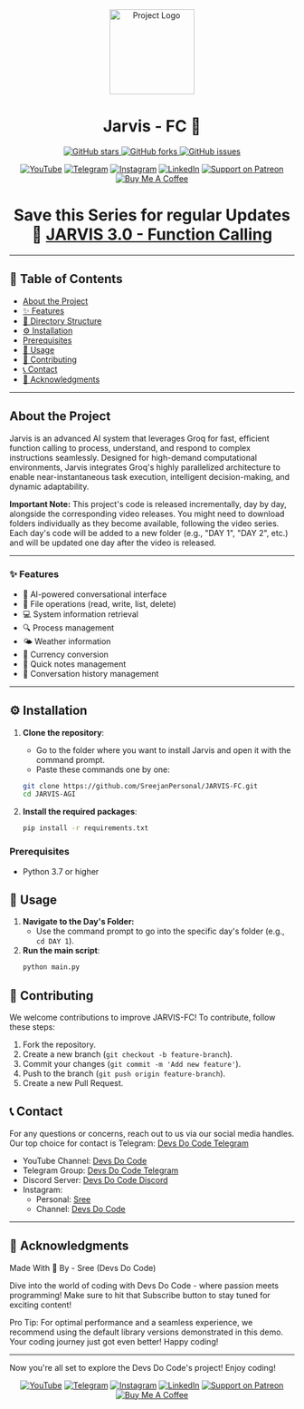<div align="center">
  <!-- Centered logo image -->
  <img src="https://yt3.googleusercontent.com/6j3seN-LTZCSKWNQFEc6JbwXg_8TH7U5EFmiLvePy3kja6nTJpOaNNRQQYD9fhrvmtZDQvCl4p4=s160-c-k-c0x00ffffff-no-rj" alt="Project Logo" width="150">
  
  <!-- Project name and description -->
  <h1>Jarvis - FC 🤖</h1>

  <!-- Info from GitHub -->
  <p>
    <a href="https://github.com/SreejanPersonal/JARVIS-FC/stargazers">
      <img alt="GitHub stars" src="https://img.shields.io/github/stars/SreejanPersonal/JARVIS-FC?style=for-the-badge">
    </a>
    <a href="https://github.com/SreejanPersonal/JARVIS-FC/network/members">
      <img alt="GitHub forks" src="https://img.shields.io/github/forks/SreejanPersonal/JARVIS-FC?style=for-the-badge">
    </a>
    <a href="https://github.com/SreejanPersonal/JARVIS-FC/issues">
      <img alt="GitHub issues" src="https://img.shields.io/github/issues/SreejanPersonal/JARVIS-FC?style=for-the-badge">
    </a>
  </p>
</div>

<!-- Social media and support buttons -->
<div align="center">
  <a href="https://youtube.com/@devsdocode"><img alt="YouTube" src="https://img.shields.io/badge/YouTube-FF0000?style=for-the-badge&logo=youtube&logoColor=white"></a>
  <a href="https://t.me/devsdocode"><img alt="Telegram" src="https://img.shields.io/badge/Telegram-2CA5E0?style=for-the-badge&logo=telegram&logoColor=white"></a>
  <a href="https://www.instagram.com/sree.shades_/"><img alt="Instagram" src="https://img.shields.io/badge/Instagram-E4405F?style=for-the-badge&logo=instagram&logoColor=white"></a>
  <a href="https://www.linkedin.com/in/developer-sreejan/"><img alt="LinkedIn" src="https://img.shields.io/badge/LinkedIn-0077B5?style=for-the-badge&logo=linkedin&logoColor=white"></a>
  <a href="https://patreon.com/DevsDoCode"><img alt="Support on Patreon" src="https://img.shields.io/badge/Patreon-FF424D?style=for-the-badge&logo=patreon&logoColor=white"></a>
  <a href="https://buymeacoffee.com/devsdocode"><img alt="Buy Me A Coffee" src="https://img.shields.io/badge/Buy%20Me%20A%20Coffee-FFDD00?style=for-the-badge&logo=buymeacoffee&logoColor=black"></a>
</div>

<!-- Series Link -->
<div align="center">
  <h1>Save this Series for regular Updates 💾 <a href="https://www.youtube.com/playlist?list=PLcb7hDy97wSKHMnu5iq_0zVhkuc0oJ_Py">JARVIS 3.0 - Function Calling</a></h1>
</div>

---

## 📑 Table of Contents
- [About the Project](#about-the-project)
- [✨ Features](#-features)
- [📂 Directory Structure](#-directory-structure)
- [⚙️ Installation](#-installation)
- [Prerequisites](#prerequisites)
- [🚀 Usage](#-usage)
- [🤝 Contributing](#-contributing)
- [📞 Contact](#-contact)
- [🙏 Acknowledgments](#-acknowledgments)

---

## About the Project

Jarvis is an advanced AI system that leverages Groq for fast, efficient function calling to process, understand, and respond to complex instructions seamlessly. Designed for high-demand computational environments, Jarvis integrates Groq's highly parallelized architecture to enable near-instantaneous task execution, intelligent decision-making, and dynamic adaptability.

**Important Note:** 
This project's code is released incrementally, day by day, alongside the corresponding video releases. You might need to download folders individually as they become available, following the video series. Each day's code will be added to a new folder (e.g., "DAY 1", "DAY 2", etc.) and will be updated one day after the video is released.

---

### ✨ Features
- 🤖 AI-powered conversational interface
- 📁 File operations (read, write, list, delete)
- 💻 System information retrieval
- 🔍 Process management
- 🌤️ Weather information
- 💱 Currency conversion
- 📝 Quick notes management
- 🧠 Conversation history management

---

## ⚙️ Installation

1. **Clone the repository**: 
   - Go to the folder where you want to install Jarvis and open it with the command prompt.
   - Paste these commands one by one:
   ```bash
   git clone https://github.com/SreejanPersonal/JARVIS-FC.git
   cd JARVIS-AGI 
   ```

2. **Install the required packages**:
   ```bash
   pip install -r requirements.txt
   ```

### Prerequisites
- Python 3.7 or higher


## 🚀 Usage

1. **Navigate to the Day's Folder:** 
    - Use the command prompt to go into the specific day's folder (e.g., `cd DAY 1`).
2. **Run the main script**:
   ```bash
   python main.py
   ```

## 🤝 Contributing

We welcome contributions to improve JARVIS-FC! To contribute, follow these steps:

1. Fork the repository.
2. Create a new branch (`git checkout -b feature-branch`).
3. Commit your changes (`git commit -m 'Add new feature'`).
4. Push to the branch (`git push origin feature-branch`).
5. Create a new Pull Request.

## 📞 Contact

For any questions or concerns, reach out to us via our social media handles. Our top choice for contact is Telegram: [Devs Do Code Telegram](https://t.me/devsdocode)

- YouTube Channel: [Devs Do Code](https://www.youtube.com/@devsdocode)
- Telegram Group: [Devs Do Code Telegram](https://t.me/devsdocode)
- Discord Server: [Devs Do Code Discord](https://discord.gg/ehwfVtsAts)
- Instagram:
  - Personal: [Sree](https://www.instagram.com/sree.shades_/)
  - Channel: [Devs Do Code](https://www.instagram.com/devsdocode_/)

---

## 🙏 Acknowledgments

Made With 💓 By - Sree (Devs Do Code)

Dive into the world of coding with Devs Do Code - where passion meets programming! Make sure to hit that Subscribe button to stay tuned for exciting content!

Pro Tip: For optimal performance and a seamless experience, we recommend using the default library versions demonstrated in this demo. Your coding journey just got even better! Happy coding!

---

Now you're all set to explore the Devs Do Code's project! Enjoy coding!

<!-- Social media and support buttons -->
<div align="center">
  <a href="https://youtube.com/@devsdocode"><img alt="YouTube" src="https://img.shields.io/badge/YouTube-FF0000?style=for-the-badge&logo=youtube&logoColor=white"></a>
  <a href="https://t.me/devsdocode"><img alt="Telegram" src="https://img.shields.io/badge/Telegram-2CA5E0?style=for-the-badge&logo=telegram&logoColor=white"></a>
  <a href="https://www.instagram.com/sree.shades_/"><img alt="Instagram" src="https://img.shields.io/badge/Instagram-E4405F?style=for-the-badge&logo=instagram&logoColor=white"></a>
  <a href="https://www.linkedin.com/in/developer-sreejan/"><img alt="LinkedIn" src="https://img.shields.io/badge/LinkedIn-0077B5?style=for-the-badge&logo=linkedin&logoColor=white"></a>
  <a href="https://patreon.com/DevsDoCode"><img alt="Support on Patreon" src="https://img.shields.io/badge/Patreon-FF424D?style=for-the-badge&logo=patreon&logoColor=white"></a>
  <a href="https://buymeacoffee.com/devsdocode"><img alt="Buy Me A Coffee" src="https://img.shields.io/badge/Buy%20Me%20A%20Coffee-FFDD00?style=for-the-badge&logo=buymeacoffee&logoColor=black"></a>
</div>
